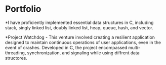 # Portfolio

*I have proficiently implemented essential data structures in C, including stack, singly linked list, doubly linked list, heap, queue, hash, and vector.

*Project Watchdog - This venture involved creating a resilient application designed to maintain continuous operations of user applications, even in the event of crashes. Developed in C, the project encompassed multi-threading, synchronization, and signaling while using diffrent data structores.
